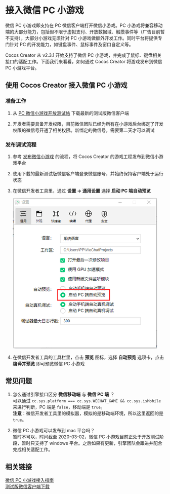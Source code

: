 # 接入微信 PC 小游戏

微信 PC 小游戏即支持在 PC 微信客户端打开微信小游戏。PC 小游戏将兼容移动端的大部分能力，包括但不限于虚拟支付、开放数据域、触摸事件等（广告目前暂不支持），大部分小游戏无须针对 PC 小游戏做额外开发工作。同时平台将提供专门针对 PC 的开发能力，如键盘事件、鼠标事件及窗口自定义等。

Cocos Creator 从 v2.3.1 开始支持了微信 PC 小游戏，并完成了鼠标、键盘相关接口的适配工作。下面我们来看看，如何通过 Cocos Creator 将游戏发布到微信 PC 小游戏平台。

## 使用 Cocos Creator 接入微信 PC 小游戏

### 准备工作
1. 从 [PC 微信小游戏开放测试帖](https://developers.weixin.qq.com/community/minigame/article/doc/0002ce5cc94270784ef9a591c50013) 下载最新的测试版微信客户端

2. 开发者需要具备开发权限，目前微信团队已经为所有在小游戏后台绑定了开发权限的微信号开通了相关权限。新绑定的微信号，需要第二天才可以调试

### 发布调试流程
1. 参考 [发布微信小游戏](./publish-wechatgame.md) 的流程，将 Cocos Creator 的游戏工程发布到微信小游戏平台

2. 使用下载的最新测试版微信客户端登录微信账号，并始终保持客户端处于运行状态

3. 在微信开发者工具里，通过 **设置 -> 通用设置** 选择 **启动 PC 端自动预览**

    ![](./wechat-pc-end/wechat-devtool-preference.png)

4. 在微信开发者工具的工具栏里，点击 **预览** 图标，选择 **自动预览** 选项卡，点击 **编译并预览** 即可预览微信 PC 小游戏

## 常见问题
1. 怎么通过引擎接口区分 **微信移动端** 与 **微信 PC 端** ？  
可以通过 `cc.sys.platform === cc.sys.WECHAT_GAME && cc.sys.isMobile` 来进行判断，PC 端是 `false`，移动端是 `true`。  
**注意**：微信开发者工具里的模拟器，模拟的是移动端环境，所以这里返回的是 `true`。

2. 微信 PC 小游戏可以发布到 mac 平台吗？  
暂时不可以，时间截至 2020-03-02，微信 PC 小游戏目前正处于开放测试阶段，暂时只支持了 windows 平台。之后如果有更新，引擎团队会跟进并配合完成相关适配工作。

## 相关链接
[微信 PC 小游戏接入指南](https://developers.weixin.qq.com/minigame/dev/guide/open-ability/pc-game.html)  
[测试版微信客户端下载](https://developers.weixin.qq.com/community/minigame/article/doc/0002ce5cc94270784ef9a591c50013)